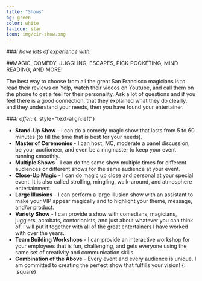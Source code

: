 ```yaml
---
title: "Shows"
bg: green
color: white
fa-icon: star
icon: img/cir-show.png
---
```


###*I have lots of experience with:*

##MAGIC, COMEDY, JUGGLING, ESCAPES, PICK-POCKETING, MIND READING, AND MORE!

The best way to choose from all the great San Francisco magicians is to read
their reviews on Yelp, watch their videos on Youtube, and call them on the
phone to get a feel for their personality. Ask a lot of questions and if you
feel there is a good connection, that they explained what they do
clearly, and they understand your needs, then you have found your
entertainer.

###*I offer:*
{: style="text-align:left"}

- **Stand-Up Show** - I can do a comedy magic show that lasts from 5 to 60 minutes (to fill the time that is best for your needs).
- **Master of Ceremonies** - I can host, MC, moderate a panel discussion, be your auctioneer, and even be a ringmaster to keep your event running smoothly.
- **Multiple Shows** - I can do the same show multiple times for different audiences or different shows for the same audience at your event.
- **Close-Up Magic** - I can do magic up close and personal at your special event. It is also called strolling, mingling, walk-around, and atmosphere entertainment.
- **Large Illusions** - I can perform a large illusion show with an assistant to make your VIP appear magically and to highlight your theme, message, and/or product.
- **Variety Show** - I can provide a show with comedians, magicians, jugglers, acrobats, contorionists, and just about whatever you can think of. I will put it together with all of the great entertainers I have worked with over the years.
- **Team Building Workshops** - I can provide an interactive workshop for your employees that is fun, challenging, and gets everyone using the same set of creativity and communication skills.
- **Combination of the Above** - Every event and every audience is unique. I am committed to creating the perfect show that fulfills your vision!
{: .square}
